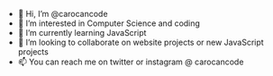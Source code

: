 - 👋 Hi, I’m @carocancode
- 👀 I’m interested in Computer Science and coding 
- 🌱 I’m currently learning JavaScript 
- 💞️ I’m looking to collaborate on website projects or new JavaScript projects
- 📫 You can reach me on twitter or instagram @ carocancode

<!---
carocancode/carocancode is a ✨ special ✨ repository because its `README.md` (this file) appears on your GitHub profile.
You can click the Preview link to take a look at your changes.
--->

